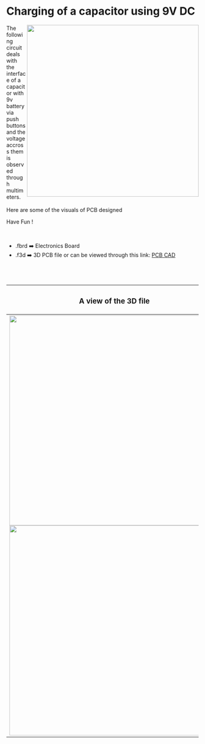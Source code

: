 <h1>Charging of a capacitor using 9V DC</h1>

<div>
   <img width=450 align=right src="https://github.com/yatharthagr7/Dive-into-Electronics/blob/main/PCB%20Designs/32-Temperature%20alert%20system/Temperature_alert_PCB%20v1.png"/>
   <p>The following circuit deals with the interface of a capacitor with 9v battery via push buttons and the voltage accross them is observed through multimeters.<br><br>Here are some of the visuals of PCB designed<br>
        
   Have Fun !
  </p>
<br>

   - .fbrd ➡️ Electronics Board
   - .f3d  ➡️ 3D PCB file or can be viewed through this link: <a href="https://a360.co/34IPPva">PCB CAD</a>
   
<br> <br>  
<div align=center>
   
| <h3>A view of the 3D file</h2> | <h3>Schematic Diagram for PCB</h3> |      
| --- | --- |
| <img width=550 align=center src="https://github.com/yatharthagr7/Dive-into-Electronics/blob/main/PCB%20Designs/32-Temperature%20alert%20system/img1.png"/><br><img width=550 align=center src="https://github.com/yatharthagr7/Dive-into-Electronics/blob/main/PCB%20Designs/32-Temperature%20alert%20system/img2.png"/> |    <img width="450" src="https://github.com/yatharthagr7/Dive-into-Electronics/blob/main/PCB%20Designs/32-Temperature%20alert%20system/schematics.png"> | 
 
</div>

 



